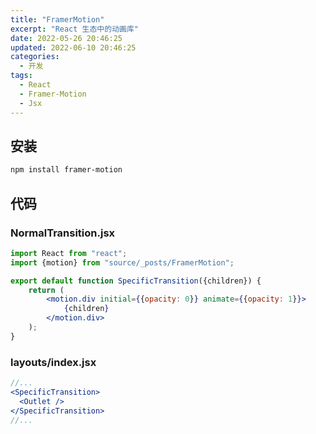 ```yaml
---
title: "FramerMotion"
excerpt: "React 生态中的动画库"
date: 2022-05-26 20:46:25
updated: 2022-06-10 20:46:25
categories: 
  - 开发
tags:
  - React
  - Framer-Motion
  - Jsx
---
```


## 安装

```bash
npm install framer-motion
```

## 代码

### NormalTransition.jsx

```jsx
import React from "react";
import {motion} from "source/_posts/FramerMotion";

export default function SpecificTransition({children}) {
    return (
        <motion.div initial={{opacity: 0}} animate={{opacity: 1}}>
            {children}
        </motion.div>
    );
}
```

### layouts/index.jsx

```jsx
//...
<SpecificTransition>
  <Outlet />
</SpecificTransition>
//...
```
